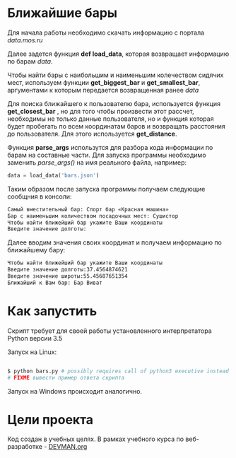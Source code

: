 # Ближайшие бары

Для начала работы необходимо скачать информацию с портала *data.mos.ru*

 Далее задется функция **def load_data**, которая возвращает информацию по барам *data*.
 
 Чтобы найти бары с наибольшим и наименьшим колечеством сидячих мест, используем функции **get_biggest_bar** и **get_smallest_bar**, аргументами к которым передается возвращенная ранее *data*
 
 Для поиска ближайшего к пользователю бара, используется функция **get_closest_bar** , но для того чтобы произвести этот рассчет, необходимы не только данные пользователя, но и функция которая будет пробегать по всем координатам баров и возвращать расстояния до пользователя. Для этого используется **get_distance**.

 Функция **parse_args** использутся для разбора кода информации по барам на составные части. 
 Для запуска программы необходимо заменить *parse_args()* на имя реального файла, например:
```python
data = load_data('bars.json')
```
Таким образом после запуска программы получаем следующие сообщния в консоли:
```bash
Самый вместительный бар: Спорт бар «Красная машина»
Бар с наименьшим количеством посадочных мест: Сушистор
Чтобы найти ближейший бар укажите Ваши координаты
Введите значение долготы:
```
Далее вводим значения своих координат и получаем информацию по ближайшему бару:
```bash
Чтобы найти ближейший бар укажите Ваши координаты
Введите значение долготы:37.4564874621
Введите значение широты:55.45687651354
Ближайший к Вам бар: Бар Виват
```


# Как запустить

Скрипт требует для своей работы установленного интерпретатора Python версии 3.5

Запуск на Linux:

```bash

$ python bars.py # possibly requires call of python3 executive instead of just python
# FIXME вывести пример ответа скрипта

```

Запуск на Windows происходит аналогично.

# Цели проекта

Код создан в учебных целях. В рамках учебного курса по веб-разработке - [DEVMAN.org](https://devman.org)
